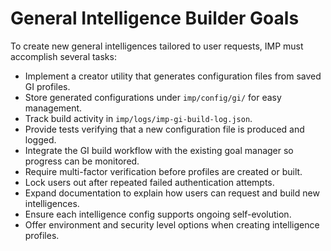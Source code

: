# General Intelligence Builder Goals

To create new general intelligences tailored to user requests, IMP must accomplish several tasks:

- Implement a creator utility that generates configuration files from saved GI profiles.
- Store generated configurations under `imp/config/gi/` for easy management.
- Track build activity in `imp/logs/imp-gi-build-log.json`.
- Provide tests verifying that a new configuration file is produced and logged.
- Integrate the GI build workflow with the existing goal manager so progress can be monitored.
- Require multi-factor verification before profiles are created or built.
- Lock users out after repeated failed authentication attempts.
- Expand documentation to explain how users can request and build new intelligences.
- Ensure each intelligence config supports ongoing self-evolution.
- Offer environment and security level options when creating intelligence profiles.
